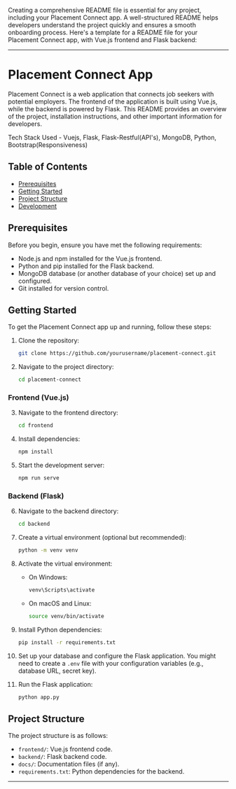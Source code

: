 Creating a comprehensive README file is essential for any project, including your Placement Connect app. A well-structured README helps developers understand the project quickly and ensures a smooth onboarding process. Here's a template for a README file for your Placement Connect app, with Vue.js frontend and Flask backend:

---

# Placement Connect App

Placement Connect is a web application that connects job seekers with potential employers. The frontend of the application is built using Vue.js, while the backend is powered by Flask. This README provides an overview of the project, installation instructions, and other important information for developers.


Tech Stack Used - Vuejs, Flask, Flask-Restful(API's), MongoDB, Python, Bootstrap(Responsiveness)

## Table of Contents

- [Prerequisites](#prerequisites)
- [Getting Started](#getting-started)
- [Project Structure](#project-structure)
- [Development](#development)

## Prerequisites

Before you begin, ensure you have met the following requirements:

- Node.js and npm installed for the Vue.js frontend.
- Python and pip installed for the Flask backend.
- MongoDB database (or another database of your choice) set up and configured.
- Git installed for version control.

## Getting Started

To get the Placement Connect app up and running, follow these steps:

1. Clone the repository:

   ```bash
   git clone https://github.com/yourusername/placement-connect.git
   ```

2. Navigate to the project directory:

   ```bash
   cd placement-connect
   ```

### Frontend (Vue.js)

3. Navigate to the frontend directory:

   ```bash
   cd frontend
   ```

4. Install dependencies:

   ```bash
   npm install
   ```

5. Start the development server:

   ```bash
   npm run serve
   ```



### Backend (Flask)

6. Navigate to the backend directory:

   ```bash
   cd backend
   ```

7. Create a virtual environment (optional but recommended):

   ```bash
   python -m venv venv
   ```

8. Activate the virtual environment:

   - On Windows:

     ```bash
     venv\Scripts\activate
     ```

   - On macOS and Linux:

     ```bash
     source venv/bin/activate
     ```

9. Install Python dependencies:

   ```bash
   pip install -r requirements.txt
   ```

10. Set up your database and configure the Flask application. You might need to create a `.env` file with your configuration variables (e.g., database URL, secret key).

11. Run the Flask application:

    ```bash
    python app.py
    ```



## Project Structure

The project structure is as follows:

- `frontend/`: Vue.js frontend code.
- `backend/`: Flask backend code.
- `docs/`: Documentation files (if any).
- `requirements.txt`: Python dependencies for the backend.



---

